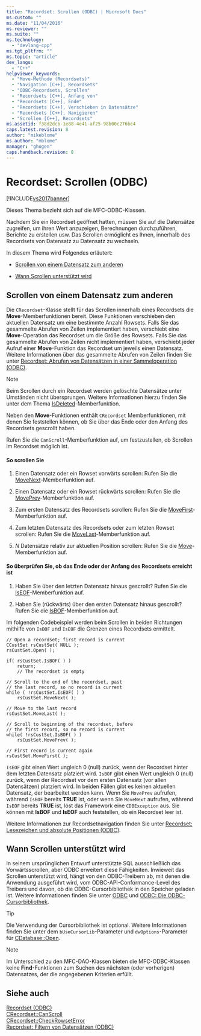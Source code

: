 ```yaml
---
title: "Recordset: Scrollen (ODBC) | Microsoft Docs"
ms.custom: ""
ms.date: "11/04/2016"
ms.reviewer: ""
ms.suite: ""
ms.technology: 
  - "devlang-cpp"
ms.tgt_pltfrm: ""
ms.topic: "article"
dev_langs: 
  - "C++"
helpviewer_keywords: 
  - "Move-Methode (Recordsets)"
  - "Navigation [C++], Recordsets"
  - "ODBC-Recordsets, Scrollen"
  - "Recordsets [C++], Anfang von"
  - "Recordsets [C++], Ende"
  - "Recordsets [C++], Verschieben in Datensätze"
  - "Recordsets [C++], Navigieren"
  - "Scrollen [C++], Recordsets"
ms.assetid: f38d2dcb-1e88-4e41-af25-98b00c276be4
caps.latest.revision: 8
author: "mikeblome"
ms.author: "mblome"
manager: "ghogen"
caps.handback.revision: 8
---
```

# Recordset: Scrollen (ODBC)
[!INCLUDE[vs2017banner](../../assembler/inline/includes/vs2017banner.md)]

Dieses Thema bezieht sich auf die MFC\-ODBC\-Klassen.  
  
 Nachdem Sie ein Recordset geöffnet hatten, müssen Sie auf die Datensätze zugreifen, um ihren Wert anzuzeigen, Berechnungen durchzuführen, Berichte zu erstellen usw.  Das Scrollen ermöglicht es Ihnen, innerhalb des Recordsets von Datensatz zu Datensatz zu wechseln.  
  
 In diesem Thema wird Folgendes erläutert:  
  
-   [Scrollen von einem Datensatz zum anderen](#_core_scrolling_from_one_record_to_another)  
  
-   [Wann Scrollen unterstützt wird](#_core_when_scrolling_is_supported)  
  
##  <a name="_core_scrolling_from_one_record_to_another"></a> Scrollen von einem Datensatz zum anderen  
 Die `CRecordset`\-Klasse stellt für das Scrollen innerhalb eines Recordsets die **Move**\-Memberfunktionen bereit.  Diese Funktionen verschieben den aktuellen Datensatz um eine bestimmte Anzahl Rowsets.  Falls Sie das gesammelte Abrufen von Zeilen implementiert haben, verschiebt eine **Move**\-Operation das Recordset um die Größe des Rowsets.  Falls Sie das gesammelte Abrufen von Zeilen nicht implementiert haben, verschiebt jeder Aufruf einer **Move**\-Funktion das Recordset um jeweils einen Datensatz.  Weitere Informationen über das gesammelte Abrufen von Zeilen finden Sie unter [Recordset: Abrufen von Datensätzen in einer Sammeloperation \(ODBC\)](../../data/odbc/recordset-fetching-records-in-bulk-odbc.md).  
  
> [!NOTE]
>  Beim Scrollen durch ein Recordset werden gelöschte Datensätze unter Umständen nicht übersprungen.  Weitere Informationen hierzu finden Sie unter dem Thema [IsDeleted](../Topic/CRecordset::IsDeleted.md)\-Memberfunktion.  
  
 Neben den **Move**\-Funktionen enthält `CRecordset` Memberfunktionen, mit denen Sie feststellen können, ob Sie über das Ende oder den Anfang des Recordsets gescrollt haben.  
  
 Rufen Sie die `CanScroll`\-Memberfunktion auf, um festzustellen, ob Scrollen im Recordset möglich ist.  
  
#### So scrollen Sie  
  
1.  Einen Datensatz oder ein Rowset vorwärts scrollen: Rufen Sie die [MoveNext](../Topic/CRecordset::MoveNext.md)\-Memberfunktion auf.  
  
2.  Einen Datensatz oder ein Rowset rückwärts scrollen: Rufen Sie die [MovePrev](../Topic/CRecordset::MovePrev.md)\-Memberfunktion auf.  
  
3.  Zum ersten Datensatz des Recordsets scrollen: Rufen Sie die [MoveFirst](../Topic/CRecordset::MoveFirst.md)\-Memberfunktion auf.  
  
4.  Zum letzten Datensatz des Recordsets oder zum letzten Rowset scrollen: Rufen Sie die [MoveLast](../Topic/CRecordset::MoveLast.md)\-Memberfunktion auf.  
  
5.  *N* Datensätze relativ zur aktuellen Position scrollen: Rufen Sie die [Move](../Topic/CRecordset::Move.md)\-Memberfunktion auf.  
  
#### So überprüfen Sie, ob das Ende oder der Anfang des Recordsets erreicht ist  
  
1.  Haben Sie über den letzten Datensatz hinaus gescrollt?  Rufen Sie die [IsEOF](../Topic/CRecordset::IsEOF.md)\-Memberfunktion auf.  
  
2.  Haben Sie \(rückwärts\) über den ersten Datensatz hinaus gescrollt?  Rufen Sie die [IsBOF](../Topic/CRecordset::IsBOF.md)\-Memberfunktion auf.  
  
 Im folgenden Codebeispiel werden beim Scrollen in beiden Richtungen mithilfe von `IsBOF` und `IsEOF` die Grenzen eines Recordsets ermittelt.  
  
```  
// Open a recordset; first record is current  
CCustSet rsCustSet( NULL );  
rsCustSet.Open( );  
  
if( rsCustSet.IsBOF( ) )  
    return;  
    // The recordset is empty  
  
// Scroll to the end of the recordset, past  
// the last record, so no record is current  
while ( !rsCustSet.IsEOF( ) )  
    rsCustSet.MoveNext( );  
  
// Move to the last record  
rsCustSet.MoveLast( );  
  
// Scroll to beginning of the recordset, before  
// the first record, so no record is current  
while( !rsCustSet.IsBOF( ) )  
    rsCustSet.MovePrev( );  
  
// First record is current again  
rsCustSet.MoveFirst( );  
```  
  
 `IsEOF` gibt einen Wert ungleich 0 \(null\) zurück, wenn der Recordset hinter dem letzten Datensatz platziert wird.  `IsBOF` gibt einen Wert ungleich 0 \(null\) zurück, wenn der Recordset vor dem ersten Datensatz \(vor allen Datensätzen\) platziert wird.  In beiden Fällen gibt es keinen aktuellen Datensatz, der bearbeitet werden kann.  Wenn Sie `MovePrev` aufrufen, während `IsBOF` bereits **TRUE** ist, oder wenn Sie `MoveNext` aufrufen, während `IsEOF` bereits **TRUE** ist, löst das Framework eine `CDBException` aus.  Sie können mit **IsBOF** und **IsEOF** auch feststellen, ob ein Recordset leer ist.  
  
 Weitere Informationen zur Recordsetnavigation finden Sie unter [Recordset: Lesezeichen und absolute Positionen \(ODBC\)](../../data/odbc/recordset-bookmarks-and-absolute-positions-odbc.md).  
  
##  <a name="_core_when_scrolling_is_supported"></a> Wann Scrollen unterstützt wird  
 In seinem ursprünglichen Entwurf unterstützte SQL ausschließlich das Vorwärtsscrollen, aber ODBC erweitert diese Fähigkeiten.  Inwieweit das Scrollen unterstützt wird, hängt von den ODBC\-Treibern ab, mit denen die Anwendung ausgeführt wird, vom ODBC\-API\-Conformance\-Level des Treibers und davon, ob die ODBC\-Cursorbibliothek in den Speicher geladen ist.  Weitere Informationen finden Sie unter [ODBC](../../data/odbc/odbc-basics.md) und [ODBC: Die ODBC\-Cursorbibliothek](../../data/odbc/odbc-the-odbc-cursor-library.md).  
  
> [!TIP]
>  Die Verwendung der Cursorbibliothek ist optional.  Weitere Informationen finden Sie unter dem `bUseCursorLib`\-Parameter und `dwOptions`\-Parameter für [CDatabase::Open](../Topic/CDatabase::Open.md).  
  
> [!NOTE]
>  Im Unterschied zu den MFC\-DAO\-Klassen bieten die MFC\-ODBC\-Klassen keine **Find**\-Funktionen zum Suchen des nächsten \(oder vorherigen\) Datensatzes, der die angegebenen Kriterien erfüllt.  
  
## Siehe auch  
 [Recordset \(ODBC\)](../../data/odbc/recordset-odbc.md)   
 [CRecordset::CanScroll](../Topic/CRecordset::CanScroll.md)   
 [CRecordset::CheckRowsetError](../Topic/CRecordset::CheckRowsetError.md)   
 [Recordset: Filtern von Datensätzen \(ODBC\)](../../data/odbc/recordset-filtering-records-odbc.md)